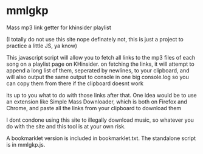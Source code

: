 # mmlgkp
Mass mp3 link getter for khinsider playlist

(I totally do not use this site nope definately not, this is just a project to practice a little JS, ya know)

This javascript script will allow you to fetch all links to the mp3 files of each song on a playlist page on KHinsider.
on fetching the links, it will attempt to append a long list of them, seperated by newlines, to your clipboard,
and will also output the same output to console in one big console.log so you can copy them from there if the clipboard doesnt work

its up to you what to do with those links after that. 
One idea would be to use an extension like Simple Mass Downloader, which is both on Firefox and Chrome, and paste all the links from your clipboard to download them

I dont condone using this site to illegally download music, so whatever you do with the site and this tool is at your own risk.

A bookmarklet version is included in bookmarklet.txt.
The standalone script is in mmlgkp.js.



